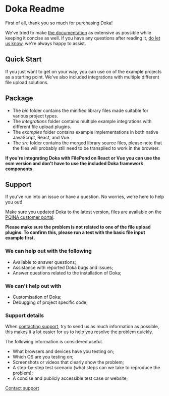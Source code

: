 # Doka Readme

First of all, thank you so much for purchasing Doka!

We've tried to make [the documentation](https://pqina.nl/doka/docs/) as extensive as possible while keeping it concise as well. If you have any questions after reading it, [do let us know](https://dash.pqina.nl/login/), we're always happy to assist.

## Quick Start

If you just want to get on your way, you can use on of the example projects as a starting point. We've also included integrations with multiple different file upload solutions.

## Package

- The _bin_ folder contains the minified library files made suitable for various project types.
- The _integrations_ folder contains multiple example integrations with different file upload plugins.
- The _examples_ folder contains example implementations in both native JavaScript, React, and Vue.
- The _src_ folder contains the merged library source files, please note that the files will probably still need to be transpiled to work in the browser.

**If you're integrating Doka with FilePond on React or Vue you can use the esm version and don't have to use the included Doka framework components.**

## Support

If you've run into an issue or have a question. No worries, we're here to help you out!

Make sure you updated Doka to the latest version, files are available on the [PQINA customer portal](https://dash.pqina.nl/).

**Please make sure the problem is not related to one of the file upload plugins. To confirm this, please run a test with the basic file input example first.**

### We can help out with the following

- Available to answer questions;
- Assistance with reported Doka bugs and issues;
- Answer questions related to the installation of Doka;

### We can't help out with

- Customisation of Doka;
- Debugging of project specific code;

### Support details

When [contacting support](https://dash.pqina.nl/), try to send us as much information as possible, this makes it a lot easier for us to help you resolve the problem quickly.

The following information is considered useful.

- What browsers and devices have you testing on;
- Which OS are you testing on;
- Screenshots or videos that clearly show the problem;
- A step-by-step test scenario (what steps can we take to reproduce the problem);
- A concise and publicly accessible test case or website;

[Contact support](https://dash.pqina.nl/)
